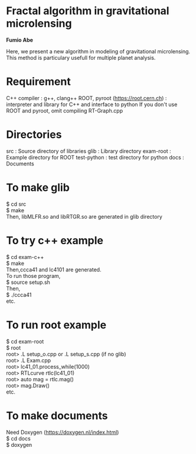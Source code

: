 Fractal algorithm in gravitational microlensing
===============================================

**Fumio Abe**

Here,  we present a new algorithm in modeling of gravitational microlensing.
This method is particulary usefull for multiple planet analysis.

# Requirement
C++ compiler  : g++, clang++
ROOT, pyroot (https://root.cern.ch) : interpreter and library for C++ and interface to python
If you don't use ROOT and pyroot, omit compiling RT-Graph.cpp

# Directories

src         : Source directory of libraries
glib        : Library directory
exam-root   : Example directory for ROOT
test-python : test directory for python
docs        : Documents

# To make glib
$ cd src <br>
$ make <br>
Then, libMLFR.so and libRTGR.so are generated in glib directory

# To try c++ example
$ cd exam-c++ <br>
$ make <br>
Then,ccca41 and lc4101 are generated. <br>
To run those program, <br>
$ source setup.sh <br>
Then, <br>
$ ./ccca41 <br>
etc.

# To run root example
$ cd exam-root <br>
$ root <br>
root> .L setup_o.cpp         or  .L setup_s.cpp   (if no glib) <br>
root> .L Exam.cpp <br>
root> lc41_01.process_while(1000) <br>
root> RTLcurve rtlc(lc41_01) <br>
root> auto mag = rtlc.mag() <br>
root> mag.Draw() <br>
etc.

# To make documents
Need Doxygen (https://doxygen.nl/index.html) <br>
$ cd docs <br>
$ doxygen <br>






